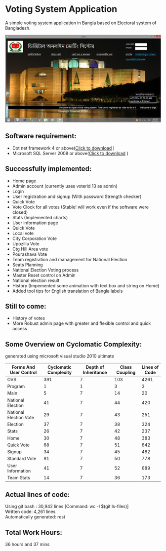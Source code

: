 Voting System Application  
============================

A simple voting system application in Bangla based on Electoral system of Bangladesh.

![HomePage](https://raw.githubusercontent.com/wasi0013/Voting-System/master/Voting-System-Snapshots/Home.jpg)

Software requirement:
----------------------------
  * Dot net framework 4 or above([Click to download](http://www.microsoft.com/en-us/download/details.aspx?id=40779)
)
  * Microsoft SQL Server 2008 or above([Click to download](http://www.microsoft.com/en-us/download/details.aspx?id=29062) )  

Successfully implemented:
-------------------------
  * Home page
  * Admin account (currently uses voterid 13 as admin)
  * Login
  * User registration and signup (With password Strength checker)
  * Quick Vote
  * Vote Clock for all votes (Stable! will work even if the software were closed)
  * Stats (Implemented charts)
  * User information page
  * Quick Vote
  * Local vote
  * City Corporation Vote
  * Upozilla Vote
  * Ctg Hill Area vote
  * Pourashava Vote
  * Team registration and management for National Election
  * Seats Planning 
  * National Election Voting process
  * Master Reset control on Admin
  * National election result
  * History (Impemented some animation with text box and string on Home)
  * Added tool tips for English translation of Bangla labels   

Still to come:
--------------

  * History of votes
  * More Robust admin page with greater and flexible control and quick access


Some Overview on Cyclomatic Complexity:
---------------------------------------
generated using microsoft visual studio 2010 ultimate 

|Forms And User Control |Cyclomatic Complexity  |Depth of Inheritance |Class Coupling |Lines of Code|
|-----------------------|----------------------|---------------------|---------------|-------------|
|OVS  |391  |7  |103  |4261|
|Program  |1| 1|  3|  3|
|Main |5  |7  |14 |20|
|National Election| 41  |7  |44 |420|
|National Election Vote|  29  |7  |43 |251|
|Election|  37  |7  |38|  324|
|Stats  |26 |7  |42|  237|
|Home |30 |7  |48 |383|
|Quick Vote |68 |7  |51 |642|
|Signup |34 |7  |45 |482|
|Standard Vote  |91 |7  |50 | 778|
|User Information|  41  |7| 52| 689|
|Team Stats| 14|7|36|173|

Actual lines of code:
---------------------
Using git bash : 30,942 lines [Command: wc -l $(git ls-files)]  
Written code: 4,261 lines  
Automatically generated: rest

Total Work Hours:
-----------------
36 hours and 37 mins
